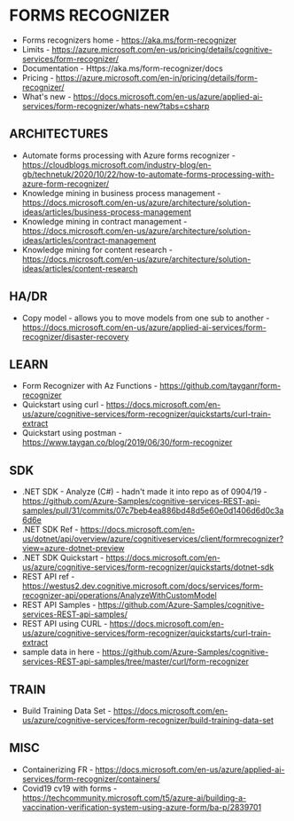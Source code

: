 # FORMS RECOGNIZER

* Forms recognizers home - https://aka.ms/form-recognizer
* Limits - https://azure.microsoft.com/en-us/pricing/details/cognitive-services/form-recognizer/
* Documentation - Https://aka.ms/form-recognizer/docs
* Pricing - https://azure.microsoft.com/en-in/pricing/details/form-recognizer/
* What's new - https://docs.microsoft.com/en-us/azure/applied-ai-services/form-recognizer/whats-new?tabs=csharp

## ARCHITECTURES

* Automate forms processing with Azure forms recognizer - https://cloudblogs.microsoft.com/industry-blog/en-gb/technetuk/2020/10/22/how-to-automate-forms-processing-with-azure-form-recognizer/
* Knowledge mining in business process management - https://docs.microsoft.com/en-us/azure/architecture/solution-ideas/articles/business-process-management
* Knowledge mining in contract management - https://docs.microsoft.com/en-us/azure/architecture/solution-ideas/articles/contract-management
* Knowledge mining for content research - https://docs.microsoft.com/en-us/azure/architecture/solution-ideas/articles/content-research


## HA/DR

* Copy model - allows you to move models from one sub to another - https://docs.microsoft.com/en-us/azure/applied-ai-services/form-recognizer/disaster-recovery

## LEARN

* Form Recognizer with Az Functions - https://github.com/tayganr/form-recognizer
* Quickstart using curl - https://docs.microsoft.com/en-us/azure/cognitive-services/form-recognizer/quickstarts/curl-train-extract
* Quickstart using postman - https://www.taygan.co/blog/2019/06/30/form-recognizer

## SDK

* .NET SDK - Analyze (C#) - hadn't made it into repo as of 0904/19 - https://github.com/Azure-Samples/cognitive-services-REST-api-samples/pull/31/commits/07c7beb4ea886bd48d5e60e0d1406d6d0c3a6d6e
* .NET SDK Ref - https://docs.microsoft.com/en-us/dotnet/api/overview/azure/cognitiveservices/client/formrecognizer?view=azure-dotnet-preview
* .NET SDK Quickstart - https://docs.microsoft.com/en-us/azure/cognitive-services/form-recognizer/quickstarts/dotnet-sdk
* REST API ref - https://westus2.dev.cognitive.microsoft.com/docs/services/form-recognizer-api/operations/AnalyzeWithCustomModel
* REST API Samples - https://github.com/Azure-Samples/cognitive-services-REST-api-samples/
* REST API using CURL - https://docs.microsoft.com/en-us/azure/cognitive-services/form-recognizer/quickstarts/curl-train-extract
* sample data in here - https://github.com/Azure-Samples/cognitive-services-REST-api-samples/tree/master/curl/form-recognizer

## TRAIN

* Build Training Data Set - https://docs.microsoft.com/en-us/azure/cognitive-services/form-recognizer/build-training-data-set

## MISC

* Containerizing FR - https://docs.microsoft.com/en-us/azure/applied-ai-services/form-recognizer/containers/
* Covid19 cv19 with forms - https://techcommunity.microsoft.com/t5/azure-ai/building-a-vaccination-verification-system-using-azure-form/ba-p/2839701


